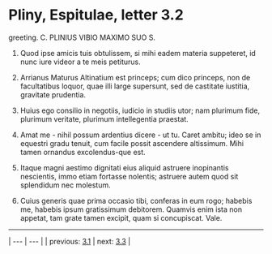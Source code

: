 # Pliny, Espitulae, letter 3.2

greeting. C. PLINIUS VIBIO MAXIMO SUO S.



1. Quod ipse amicis tuis obtulissem, si mihi eadem materia suppeteret, id nunc iure videor a te meis petiturus.



2. Arrianus Maturus Altinatium est princeps; cum dico princeps, non de facultatibus loquor, quae illi large supersunt, sed de castitate iustitia, gravitate prudentia.



3. Huius ego consilio in negotiis, iudicio in studiis utor; nam plurimum fide, plurimum veritate, plurimum intellegentia praestat.



4. Amat me - nihil possum ardentius dicere - ut tu. Caret ambitu; ideo se in equestri gradu tenuit, cum facile possit ascendere altissimum. Mihi tamen ornandus excolendus-que est.



5. Itaque magni aestimo dignitati eius aliquid astruere inopinantis nescientis, immo etiam fortasse nolentis; astruere autem quod sit splendidum nec molestum.



6. Cuius generis quae prima occasio tibi, conferas in eum rogo; habebis me, habebis ipsum gratissimum debitorem. Quamvis enim ista non appetat, tam grate tamen excipit, quam si concupiscat. Vale.



---

| --- | --- |
| previous: [3.1](../3.1/) | next: [3.3](../3.3/) |